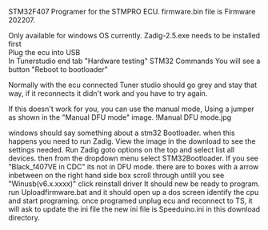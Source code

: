 STM32F407 Programer for the STMPRO ECU.
firmware.bin file is Firmware 202207.

Only available for windows OS currently.
Zadig-2.5.exe needs to be installed first
\
Plug the ecu into USB\
In Tunerstudio end tab "Hardware testing"
STM32 Commands
You will see a button 
"Reboot to bootloader"

Normally with the ecu connected Tuner studio should go grey and stay that way, if it reconnects it didn't work and you have to try again.

If this doesn't work for you, you can use the manual mode, Using a jumper as shown in the "Manual DFU mode" image.
!Manual DFU mode.jpg

windows should say something about a stm32 Bootloader. when this happens you need to run Zadig.
View the image in the download to see the settings needed.
Run Zadig
goto options on the top and select list all devices.
then from the dropdown menu select STM32Bootloader.
If you see "Black_f407VE in CDC" its not in DFU mode.
there are to boxes with a arrow inbetween on the right hand side box scroll through untill you see
"Winusb(v6.x.xxxx)"
click reinstall driver
It should new be ready to program.
run Uploadfirmware.bat and it should open up a dos screen 
identify the cpu and start programing.
once programed unplug ecu and reconnect to TS, it will ask to update the ini file
the new ini file is Speeduino.ini in this download directory.
